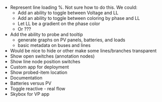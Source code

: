 - Represent line loading %. Not sure how to do this. We could:
    - Add an ability to toggle between Voltage and LL
    - Add an ability to toggle between coloring by phase and LL
    - Let LL be a gradient on the phase color
    - Or ???
- Add the ability to probe and tooltip
  - generate graphs on PV panels, batteries, and loads
  - basic metadata on buses and lines
- Would be nice to hide or other make some lines/branches transparent
- Show open switches (annotation nodes)
- Show line node position switches
- Custom app for deployment
- Show probed-item location
- Documentation
- Batteries versus PV
- Toggle reactive - real flow
- Skybox for VP app